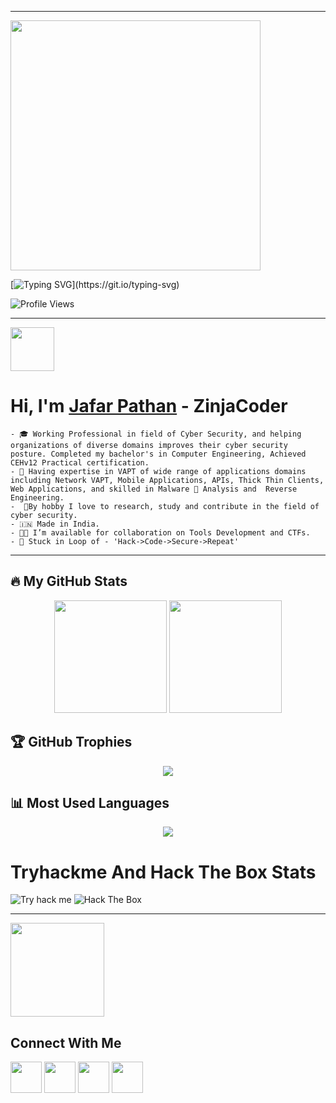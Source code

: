 

<!--
**jafar-pathan/jafar-pathan** is a ✨ _special_ ✨ repository because its `README.md` (this file) appears on your GitHub profile.

Here are some ideas to get you started:

- 🔭 I’m currently working on ...
- 🌱 I’m currently learning ...
- 👯 I’m looking to collaborate on ...
- 🤔 I’m looking for help with ...
- 💬 Ask me about ...
- 📫 How to reach me: ...
- 😄 Pronouns: ...
- ⚡ Fun fact: ...
-->

---
<img src="https://raw.githubusercontent.com/zinja-coder/zinja-coder/main/neon-Zinja%20Coder.gif" widht="600px;" height="400px" align="center;"/>

[![Typing SVG](https://readme-typing-svg.herokuapp.com?color=00ff00&lines=Who+is+Jafar+Pathan?;A+Computer+Engineering+Student;Proud+to+be+Indian+🇮🇳;A+CyberSecurity+Enthusiast;Cyber+Security+Researcher;CTF+Player;Exploit+Artist;Ethical+Hacking+Related+Content+Creator;Penetrations+Tester;)](https://git.io/typing-svg)

![Profile Views](https://komarev.com/ghpvc/?username=your-username&color=blue)

---
<img src = "https://raw.githubusercontent.com/MartinHeinz/MartinHeinz/master/wave.gif" width = 70px>

# Hi, I'm [Jafar Pathan]("https://www.jafarpathan.com/") - ZinjaCoder
```
- 🎓 Working Professional in field of Cyber Security, and helping organizations of diverse domains improves their cyber security posture. Completed my bachelor's in Computer Engineering, Achieved CEHv12 Practical certification.
- 🥷 Having expertise in VAPT of wide range of applications domains 
including Network VAPT, Mobile Applications, APIs, Thick Thin Clients, 
Web Applications, and skilled in Malware 🐞 Analysis and  Reverse 
Engineering.
-  🔭By hobby I love to research, study and contribute in the field of cyber security.
- 🇮🇳 Made in India.
- 👨‍💻 I’m available for collaboration on Tools Development and CTFs.
- 🎯 Stuck in Loop of - 'Hack->Code->Secure->Repeat'
```

---

## 🔥 My GitHub Stats  
<div align="center">
  <img height="180em" src="https://github-readme-stats.vercel.app/api?username=zinja-coder&show_icons=true&theme=tokyonight&count_private=true" />
  <img height="180em" src="https://github-readme-streak-stats.herokuapp.com/?user=zinja-coder&theme=tokyonight" />
</div>

## 🏆 GitHub Trophies  
<div align="center">
  <img src="https://github-profile-trophy.vercel.app/?username=zinja-coder&theme=dracula&margin-w=15&row=1&column=7"/>
</div>

## 📊 Most Used Languages  
<div align="center">
  <img src="https://github-readme-stats.vercel.app/api/top-langs/?username=zinja-coder&layout=compact&theme=tokyonight" />
</div>

# Tryhackme And Hack The Box Stats
![Try hack me](https://tryhackme-badges.s3.amazonaws.com/Z1njaC0d3r.png)
![Hack The Box](http://www.hackthebox.eu/badge/image/1123401)

---
<img src='https://raw.githubusercontent.com/ShahriarShafin/ShahriarShafin/main/Assets/handshake.gif' width="150px">

## Connect With Me
<a href="https://www.linkedin.com/in/jafar-pathan/" target="blank"><img align="center" src="https://raw.githubusercontent.com/zinja-coder/zinja-coder/main/linkedin.svg" height="50"/></a>
<a href="https://medium.com/@jafarpathan" target="blank"><img align="center" src="https://raw.githubusercontent.com/zinja-coder/zinja-coder/main/medium-icon-svgrepo-com.svg" height="50"/></a>
<a href="https://discord.com/users/zinjacoder" target="blank"><img align="center" src="https://raw.githubusercontent.com/zinja-coder/zinja-coder/main/discord-v2-svgrepo-com.svg" height="50"/></a>
<a href="https://twitter.com/zinja_coder" target="blank"><img align="center" src="https://raw.githubusercontent.com/zinja-coder/zinja-coder/main/twitter-svgrepo-com.svg" height="50"/></a>
<!--<a href="https://app.hackthebox.com/profile/1123401" target="_blank"><img align="center" src="https://raw.githubusercontent.com/zinja-coder/zinja-coder/main/hackthebox.svg" height="50"/></a>
<a href="https://tryhackme.com/p/Z1njaC0d3r" target="_blank"><img align="center" src=" <img src="https://tryhackme-badges.s3.amazonaws.com/ZinjaCoder.png" height="50"/></a>-->
<!--<a href="https://www.youtube.com/c/zinjacoder"><img align="center" src="https://raw.githubusercontent.com/zinja-coder/zinja-coder/main/youtube.svg" height="50"/></a>-->



